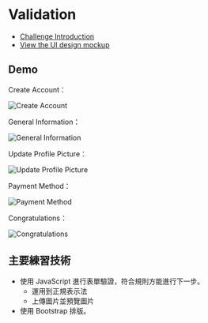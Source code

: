 # Validation

- [Challenge Introduction](https://challenge.thef2e.com/news/6)
- [View the UI design mockup](https://hexschool.github.io/THE_F2E_Design/week6-validation/)

## Demo

Create Account：

![Create Account](https://i.imgur.com/87U6eWp.jpg)

General Information：

![General Information](https://i.imgur.com/QUfMOoc.jpg)

Update Profile Picture：

![Update Profile Picture](https://i.imgur.com/Pg2iQRI.jpg)

Payment Method：

![Payment Method](https://i.imgur.com/dwPI3dq.jpg)

Congratulations：

![Congratulations](https://i.imgur.com/UAtSLlC.jpg)

## 主要練習技術

* 使用 JavaScript 進行表單驗證，符合規則方能進行下一步。
  * 運用到正規表示法
  * 上傳圖片並預覽圖片
* 使用 Bootstrap 排版。
